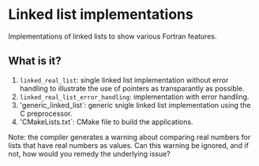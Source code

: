 # Linked list implementations

Implementations of linked lists to show various Fortran features.

## What is it?

1. `linked_real_list`: single linked list implementation without error handling
   to illustrate the use of pointers as transparantly as possible.
1. `linked_real_list_error_handling`: implementation with error handling.
1. 'generic_linked_list`: generic snigle linked list implementation using the
   C preprocessor.
1. 'CMakeLists.txt`: CMake file to build the applications.

Note: the compiler generates a warning about comparing real numbers for lists
that have real numbers as values.  Can this warning be ignored, and if not,
how would you remedy the underlying issue?
